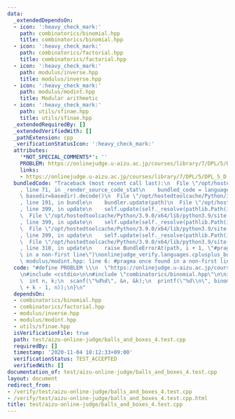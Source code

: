 ```yaml
---
data:
  _extendedDependsOn:
  - icon: ':heavy_check_mark:'
    path: combinatorics/binomial.hpp
    title: combinatorics/binomial.hpp
  - icon: ':heavy_check_mark:'
    path: combinatorics/factorial.hpp
    title: combinatorics/factorial.hpp
  - icon: ':heavy_check_mark:'
    path: modulus/inverse.hpp
    title: modulus/inverse.hpp
  - icon: ':heavy_check_mark:'
    path: modulus/modint.hpp
    title: Modular arithmetic
  - icon: ':heavy_check_mark:'
    path: utils/sfinae.hpp
    title: utils/sfinae.hpp
  _extendedRequiredBy: []
  _extendedVerifiedWith: []
  _pathExtension: cpp
  _verificationStatusIcon: ':heavy_check_mark:'
  attributes:
    '*NOT_SPECIAL_COMMENTS*': ''
    PROBLEM: https://onlinejudge.u-aizu.ac.jp/courses/library/7/DPL/5/DPL_5_D
    links:
    - https://onlinejudge.u-aizu.ac.jp/courses/library/7/DPL/5/DPL_5_D
  bundledCode: "Traceback (most recent call last):\n  File \"/opt/hostedtoolcache/Python/3.9.0/x64/lib/python3.9/site-packages/onlinejudge_verify/documentation/build.py\"\
    , line 71, in _render_source_code_stat\n    bundled_code = language.bundle(stat.path,\
    \ basedir=basedir).decode()\n  File \"/opt/hostedtoolcache/Python/3.9.0/x64/lib/python3.9/site-packages/onlinejudge_verify/languages/cplusplus.py\"\
    , line 191, in bundle\n    bundler.update(path)\n  File \"/opt/hostedtoolcache/Python/3.9.0/x64/lib/python3.9/site-packages/onlinejudge_verify/languages/cplusplus_bundle.py\"\
    , line 399, in update\n    self.update(self._resolve(pathlib.Path(included), included_from=path))\n\
    \  File \"/opt/hostedtoolcache/Python/3.9.0/x64/lib/python3.9/site-packages/onlinejudge_verify/languages/cplusplus_bundle.py\"\
    , line 399, in update\n    self.update(self._resolve(pathlib.Path(included), included_from=path))\n\
    \  File \"/opt/hostedtoolcache/Python/3.9.0/x64/lib/python3.9/site-packages/onlinejudge_verify/languages/cplusplus_bundle.py\"\
    , line 399, in update\n    self.update(self._resolve(pathlib.Path(included), included_from=path))\n\
    \  File \"/opt/hostedtoolcache/Python/3.9.0/x64/lib/python3.9/site-packages/onlinejudge_verify/languages/cplusplus_bundle.py\"\
    , line 310, in update\n    raise BundleErrorAt(path, i + 1, \"#pragma once found\
    \ in a non-first line\")\nonlinejudge_verify.languages.cplusplus_bundle.BundleErrorAt:\
    \ modulus/modint.hpp: line 6: #pragma once found in a non-first line\n"
  code: "#define PROBLEM \\\n  \"https://onlinejudge.u-aizu.ac.jp/courses/library/7/DPL/5/DPL_5_D\"\
    \n#include <cstdio>\n\n#include \"combinatorics/binomial.hpp\"\n\nint main() {\n\
    \  int n, k;\n  scanf(\"%d%d\", &n, &k);\n  printf(\"%d\\n\", binomial<workspace::modint<1000000007>>()(n\
    \ + k - 1, n));\n}\n"
  dependsOn:
  - combinatorics/binomial.hpp
  - combinatorics/factorial.hpp
  - modulus/inverse.hpp
  - modulus/modint.hpp
  - utils/sfinae.hpp
  isVerificationFile: true
  path: test/aizu-online-judge/balls_and_boxes_4.test.cpp
  requiredBy: []
  timestamp: '2020-11-04 18:12:33+09:00'
  verificationStatus: TEST_ACCEPTED
  verifiedWith: []
documentation_of: test/aizu-online-judge/balls_and_boxes_4.test.cpp
layout: document
redirect_from:
- /verify/test/aizu-online-judge/balls_and_boxes_4.test.cpp
- /verify/test/aizu-online-judge/balls_and_boxes_4.test.cpp.html
title: test/aizu-online-judge/balls_and_boxes_4.test.cpp
---
```

